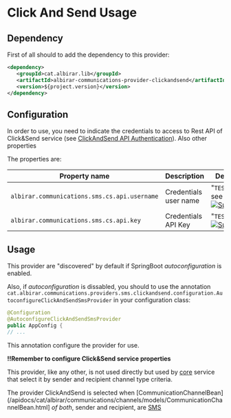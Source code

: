 # Click And Send Usage

## Dependency

First of all should to add the dependency to this provider:

```xml
<dependency>
   <groupId>cat.albirar.lib</groupId>
   <artifactId>albirar-communications-provider-clickandsend</artifactId>
   <version>${project.version}</version>
</dependency>
```
## Configuration

In order to use, you need to indicate the credentials to access to Rest API of Click&Send service (see [ClickAndSend API Authentication](https://github.com/ClickSend/clicksend-java#getting-started)).
Also other properties

The properties are:

| Property name    | Description                    | Default Value                                                   |
|--------------|--------------------------------|-----------------------------------------------------------------|
| `albirar.communications.sms.cs.api.username`     | Credentials user name | "`TEST_USERNAME`", see [![Subaccounts](images/credentials.png)](https://dashboard.clicksend.com/account/subaccounts) |
| `albirar.communications.sms.cs.api.key`     | Credentials API Key | "`TEST_KEY`", see [![Subaccounts](images/credentials.png)](https://dashboard.clicksend.com/account/subaccounts) |

## Usage

This provider are "discovered" by default if SpringBoot *autoconfiguration* is enabled.

Also, if *autoconfiguration* is dissabled, you should to use the annotation `cat.albirar.communications.providers.sms.clickandsend.configuration.AutoconfigureClickAndSendSmsProvider` in your configuration class:

```java
@Configuration
@AutoconfigureClickAndSendSmsProvider
public AppConfig {
// ...
```

This annotation configure the provider for use.

**!!Remember to configure Click&Send service properties**


This provider, like any other, is not used directly but used by [core](/core/index.html) service that select it by sender and recipient channel type criteria.

The provider ClickAndSend is selected when [CommunicationChannelBean](/apidocs/cat/albirar/communications/channels/models/CommunicationChannelBean.html] _of both_, sender and recipient, are [SMS](/apidocs/cat/albirar/communications/channels/models/ECommunicationChannelType.html#SMS)

